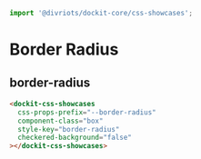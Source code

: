 ```js script
import '@divriots/dockit-core/css-showcases';
```

# Border Radius

## border-radius

```html story
<dockit-css-showcases
  css-props-prefix="--border-radius"
  component-class="box"
  style-key="border-radius"
  checkered-background="false"
></dockit-css-showcases>
```
